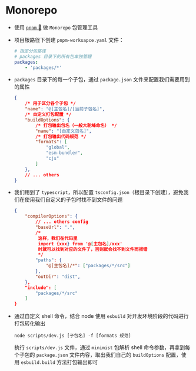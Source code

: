 # Monorepo

- 使用 [`pnpm` 🔗](https://www.pnpm.cn/) 做 `Monorepo` 包管理工具

- 项目根路径下创建 `pnpm-worksapce.yaml` 文件：

    ```yaml
    # 指定分包路径
    # packages 目录下的所有包单独管理
    packages:
        - 'packages/*'
    ```

- `packages` 目录下的每一个子包，通过 `package.json` 文件来配置我们需要用到的属性

    ```json
    {
        /* 用于区分各个子包 */
        "name": "@[主包名]/[当前子包名]",
        /* 自定义打包配置 */
        "buildOptions": {
            /* 打包输出包名（一般大驼峰命名） */
            "name": "[自定义包名]",
            /* 打包输出代码规范 */
            "formats": [
                "global",
                "esm-bundler",
                "cjs"
            ]
        },
        // ... others
    }
    ```

- 我们用到了 `typescript`，所以配置 `tsconfig.json`（根目录下创建），避免我们在使用我们自定义的子包时找不到文件的问题

    ```json
    {
        "compilerOptions": {
            // ... others config
            "baseUrl": ".",
            /*
             这样，我们在代码里
             import {xxx} from '@[主包名]/xxx'
             时就可以找到对应的文件了，否则就会找不到文件而报错
             */
            "paths": {
                "@[主包名]/*": ["packages/*/src"]
            },
            "outDir": "dist",
        },
        "include": [
            "packages/*/src"
        ]
    }
    ```

- 通过自定义 shell 命令，结合 node 使用 `esbuild` 对开发环境阶段的代码进行打包转化输出

    ```shell
    node scripts/dev.js [子包名] -f [formats 规范]
    ```

    执行 `scripts/dev.js` 文件，通过 `minimist` 包解析 shell 命令参数，再拿到每个子包的 `package.json` 文件内容，取出我们自己的 `buildOptions` 配置，使用 `esbuild.build` 方法打包输出即可
